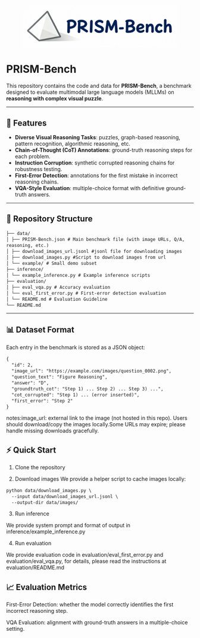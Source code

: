<!-- Top-centered logo -->
<p align="center">
  <a href="https://github.com/JornyWan/PRISM-Bench">
    <img src="assets/prism_logo.png" alt="PRISM-Bench" width="420">
  </a>
</p>

# PRISM-Bench

This repository contains the code and data for **PRISM-Bench**, a benchmark designed to evaluate multimodal large language models (MLLMs) on **reasoning with complex visual puzzle**.

---

## 🚀 Features

- **Diverse Visual Reasoning Tasks**: puzzles, graph-based reasoning, pattern recognition, algorithmic reasoning, etc.  
- **Chain-of-Thought (CoT) Annotations**: ground-truth reasoning steps for each problem.
- **Instruction Corruption**: synthetic corrupted reasoning chains for robustness testing.  
- **First-Error Detection**: annotations for the first mistake in incorrect reasoning chains.   
- **VQA-Style Evaluation**: multiple-choice format with definitive ground-truth answers.  

---

## 📂 Repository Structure

```
├── data/
│ ├── PRISM-Bench.json # Main benchmark file (with image URLs, Q/A, reasoning, etc.)
│ ├── download_images_url.jsonl #jsonl file for downloading images
│ ├── download_images.py #Script to download images from url
│ └── example/ # Small demo subset
├── inference/
│ └── example_inference.py # Example inference scripts
├── evaluation/
│ ├── eval_vqa.py # Accuracy evaluation
│ └── eval_first_error.py # First-error detection evaluation
│ └── README.md # Evaluation Guideline
└── README.md
```

---

## 📊 Dataset Format

Each entry in the benchmark is stored as a JSON object:

```
{
  "id": 2,
  "image_url": "https://example.com/images/question_0002.png",
  "question_text": "Figure Reasoning",
  "answer": "D",
  "groundtruth_cot": "Step 1) ... Step 2) ... Step 3) ...",
  "cot_corrupted": "Step 1) ... (error inserted)",
  "first_error": "Step 2"
}
```

notes:image_url: external link to the image (not hosted in this repo). Users should download/copy the images locally.Some URLs may expire; please handle missing downloads gracefully.




## ⚡ Quick Start
1. Clone the repository
   
2. Download images
We provide a helper script to cache images locally:
```
python data/download_images.py \
  --input data/download_images_url.jsonl \
  --output-dir data/images/
```

3. Run inference
   
We provide system prompt and format of output in inference/example_inference.py

4. Run evaluation
   
We provide evaluation code in evaluation/eval_first_error.py and evaluation/eval_vqa.py,
for details, please read the instructions at evaluation/README.md

## 📈 Evaluation Metrics

First-Error Detection: whether the model correctly identifies the first incorrect reasoning step.

VQA Evaluation: alignment with ground-truth answers in a multiple-choice setting.
